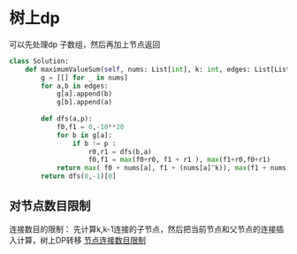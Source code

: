 
# 树上dp

可以先处理dp 子数组，然后再加上节点返回

```python
class Solution:
    def maximumValueSum(self, nums: List[int], k: int, edges: List[List[int]]) -> int:
        g = [[] for _ in nums]
        for a,b in edges:
            g[a].append(b)
            g[b].append(a)
        
        def dfs(a,p):
            f0,f1 = 0,-10**20
            for b in g[a]:
                if b != p :
                    r0,r1 = dfs(b,a)
                    f0,f1 = max(f0+r0, f1 + r1 ), max(f1+r0,f0+r1)
            return max( f0 + nums[a], f1 + (nums[a]^k)), max(f1 + nums[a], f0 + (nums[a]^k))
        return dfs(0,-1)[0]  
```

## 对节点数目限制
连接数目的限制： 先计算k,k-1连接的子节点，然后把当前节点和父节点的连接插入计算，树上DP转移
[节点连接数目限制](maximize-sum-of-weights-after-edge-removals.py)